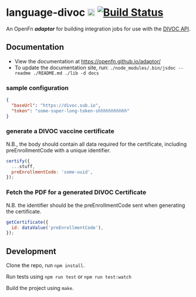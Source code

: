 # language-divoc [<img src="https://avatars2.githubusercontent.com/u/9555108?s=200&v=4)" alt="alt text" height="20">](https://www.openfn.org) [![Build Status](https://travis-ci.org/OpenFn/language-divoc.svg?branch=master)](https://travis-ci.org/OpenFn/language-divoc)

An OpenFn **_adaptor_** for building integration jobs for use with the
[DIVOC API](https://divoc.egov.org.in/tech-docs#developer-docs).

## Documentation

- View the documentation at https://openfn.github.io/adaptor/
- To update the documentation site, run:
  `./node_modules/.bin/jsdoc --readme ./README.md ./lib -d docs`

### sample configuration

```json
{
  "baseUrl": "https://divoc.sub.io",
  "token": "some-super-long-token-shhhhhhhhhhh"
}
```

### generate a DIVOC vaccine certificate

N.B., the body should contain all data required for the certificate, including
preEnrollmentCode with a unique identifier.

```js
certify({
  ...stuff,
  preEnrollmentCode: 'some-uuid',
});
```

### Fetch the PDF for a generated DIVOC Certificate

N.B. the identifier should be the preEnrollmentCode sent when generating the
certificate.

```js
getCertificate({
  id: dataValue('preEnrollmentCode'),
});
```

## Development

Clone the repo, run `npm install`.

Run tests using `npm run test` or `npm run test:watch`

Build the project using `make`.
